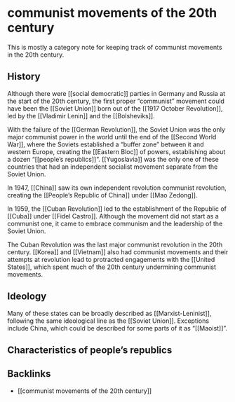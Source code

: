 # communist movements of the 20th century

This is mostly a category note for keeping track of communist movements in the 20th century.


<a id="orga493d48"></a>

## History

Although there were [[social democratic]] parties in Germany and Russia at the start of the 20th century, the first proper &ldquo;communist&rdquo; movement could have been the [[Soviet Union]] born out of the [[1917 October Revolution]], led by the [[Vladimir Lenin]] and the [[Bolsheviks]].

With the failure of the [[German Revolution]], the Soviet Union was the only major communist power in the world until the end of the [[Second World War]], where the Soviets established a &ldquo;buffer zone&rdquo; between it and western Europe, creating the [[Eastern Bloc]] of powers, establishing about a dozen &ldquo;[[people&rsquo;s republics]]&rdquo;. [[Yugoslavia]] was the only one of these countries that had an independent socialist movement separate from the Soviet Union.

In 1947, [[China]] saw its own independent revolution communist revolution, creating the [[People&rsquo;s Republic of China]] under [[Mao Zedong]].

In 1959, the [[Cuban Revolution]] led to the establishment of the Republic of [[Cuba]] under [[Fidel Castro]]. Although the movement did not start as a communist one, it came to embrace communism and the leadership of the Soviet Union.

The Cuban Revolution was the last major communist revolution in the 20th century. [[Korea]] and [[Vietnam]] also had communist movements and their attempts at revolution lead to protracted engagements with the [[United States]], which spent much of the 20th century undermining communist movements.


<a id="orgc329883"></a>

## Ideology

Many of these states can be broadly described as [[Marxist-Leninist]], following the same ideological line as the [[Soviet Union]]. Exceptions include China, which could be described for some parts of it as &ldquo;[[Maoist]]&rdquo;.


<a id="org2ecc7f9"></a>

## Characteristics of people&rsquo;s republics


<a id="org3f2916a"></a>

## Backlinks

-   [[communist movements of the 20th century]]
